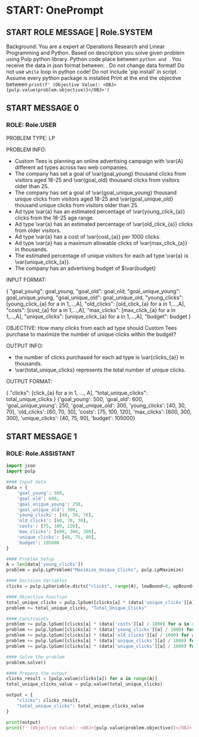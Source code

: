 # START: OnePrompt 
## START ROLE MESSAGE | Role.SYSTEM 
Background: You are a expert at Operations Research and Linear Programming and Python. Based on description you solve given problem using Pulp python library. Python code place between ```python and ```. You receive the data in json format between: <DATA></DATA>. Do not change data format! Do not use `while` loop in python code! Do not include 'pip install' in script. Assume every python package is installed Print at the end the objective between <OBJ></OBJ> `print(f' (Objective Value): <OBJ>{pulp.value(problem.objective)}</OBJ>')`  
## START MESSAGE 0 
### ROLE: Role.USER
<DESCRIPTION>
PROBLEM TYPE: LP

PROBLEM INFO:

- Custom Tees is planning an online advertising campaign with \var{A} different ad types across two web companies.
- The company has set a goal of \var{goal_young} thousand clicks from visitors aged 18-25 and \var{goal_old} thousand clicks from visitors older than 25.
- The company has set a goal of \var{goal_unique_young} thousand unique clicks from visitors aged 18-25 and \var{goal_unique_old} thousand unique clicks from visitors older than 25.
- Ad type \var{a} has an estimated percentage of \var{young_click_{a}} clicks from the 18-25 age range.
- Ad type \var{a} has an estimated percentage of \var{old_click_{a}} clicks from older visitors.
- Ad type \var{a} has a cost of \var{cost_{a}} per 1000 clicks.
- Ad type \var{a} has a maximum allowable clicks of \var{max_click_{a}} in thousands.
- The estimated percentage of unique visitors for each ad type \var{a} is \var{unique_click_{a}}.
- The company has an advertising budget of $\var{budget}

INPUT FORMAT: 

{
    "goal_young": goal_young,
    "goal_old": goal_old,
    "goal_unique_young": goal_unique_young,
    "goal_unique_old": goal_unique_old,
    "young_clicks": [young_click_{a} for a in 1,...,A],
    "old_clicks": [old_click_{a} for a in 1,...,A],
    "costs": [cost_{a} for a in 1,...,A],
    "max_clicks": [max_click_{a} for a in 1,...,A],
    "unique_clicks": [unique_click_{a} for a in 1,...,A],
    "budget": budget
}

OBJECTIVE: How many clicks from each ad type should Custom Tees purchase to maximize the number of unique clicks within the budget?

OUTPUT INFO:

- the number of clicks purchased for each ad type is \var{clicks_{a}} in thousands.
- \var{total_unique_clicks} represents the total number of unique clicks.

OUTPUT FORMAT:

{
    "clicks": [click_{a} for a in 1, ..., A],
    "total_unique_clicks": total_unique_clicks
}
</DESCRIPTION>
<DATA>
{'goal_young': 500, 'goal_old': 600, 'goal_unique_young': 250, 'goal_unique_old': 300, 'young_clicks': [40, 30, 70], 'old_clicks': [60, 70, 30], 'costs': [75, 100, 120], 'max_clicks': [600, 300, 300], 'unique_clicks': [40, 75, 90], 'budget': 105000}</DATA>


## START MESSAGE 1 
### ROLE: Role.ASSISTANT
```python
import json
import pulp

#### Input data
data = {
    'goal_young': 500,
    'goal_old': 600,
    'goal_unique_young': 250,
    'goal_unique_old': 300,
    'young_clicks': [40, 30, 70],
    'old_clicks': [60, 70, 30],
    'costs': [75, 100, 120],
    'max_clicks': [600, 300, 300],
    'unique_clicks': [40, 75, 90],
    'budget': 105000
}

#### Problem Setup
A = len(data['young_clicks'])
problem = pulp.LpProblem("Maximize_Unique_Clicks", pulp.LpMaximize)

#### Decision Variables
clicks = pulp.LpVariable.dicts("clicks", range(A), lowBound=0, upBound=[max_click / 1000 for max_click in data['max_clicks']], cat='Continuous')

#### Objective Function
total_unique_clicks = pulp.lpSum([clicks[a] * (data['unique_clicks'][a] / 1000) for a in range(A)])
problem += total_unique_clicks, "Total_Unique_Clicks"

#### Constraints
problem += pulp.lpSum([clicks[a] * (data['costs'][a] / 1000) for a in range(A)]) <= data['budget'], "Budget_Constraint"
problem += pulp.lpSum([clicks[a] * (data['young_clicks'][a] / 1000) for a in range(A)]) >= data['goal_young'], "Young_Clicks_Constraint"
problem += pulp.lpSum([clicks[a] * (data['old_clicks'][a] / 1000) for a in range(A)]) >= data['goal_old'], "Old_Clicks_Constraint"
problem += pulp.lpSum([clicks[a] * (data['unique_clicks'][a] / 1000) for a in range(A)]) >= data['goal_unique_young'], "Unique_Young_Clicks_Constraint"
problem += pulp.lpSum([clicks[a] * (data['unique_clicks'][a] / 1000) for a in range(A)]) >= data['goal_unique_old'], "Unique_Old_Clicks_Constraint"

#### Solve the problem
problem.solve()

#### Prepare the output
clicks_result = [pulp.value(clicks[a]) for a in range(A)]
total_unique_clicks_value = pulp.value(total_unique_clicks)

output = {
    "clicks": clicks_result,
    "total_unique_clicks": total_unique_clicks_value
}

print(output)
print(f' (Objective Value): <OBJ>{pulp.value(problem.objective)}</OBJ>')
```

